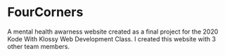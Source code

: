 # FourCorners

A mental health awarness website created as a final project for the 2020 Kode With Klossy Web Development Class.
I created this website with 3 other team members.
